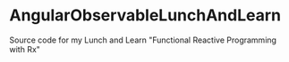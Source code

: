 # AngularObservableLunchAndLearn
Source code for my Lunch and Learn "Functional Reactive Programming with Rx"
